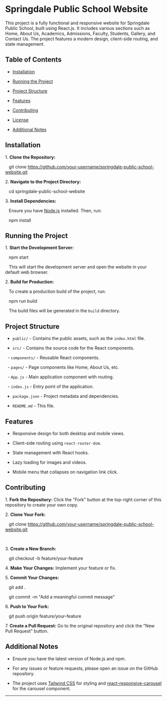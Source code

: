 # Springdale Public School Website

This project is a fully functional and responsive website for Springdale Public School, built using React.js. It includes various sections such as Home, About Us, Academics, Admissions, Faculty, Students, Gallery, and Contact Us. The project features a modern design, client-side routing, and state management.

## Table of Contents

- [Installation](#installation)

- [Running the Project](#running-the-project)

- [Project Structure](#project-structure)

- [Features](#features)

- [Contributing](#contributing)

- [License](#license)

- [Additional Notes](#additional-notes)

## Installation

1\. **Clone the Repository:**


   git clone https://github.com/your-username/springdale-public-school-website.git


2\. **Navigate to the Project Directory:**


   cd springdale-public-school-website


3\. **Install Dependencies:**

   Ensure you have [Node.js](https://nodejs.org/) installed. Then, run:


   npm install


## Running the Project

1\. **Start the Development Server:**


   npm start


   This will start the development server and open the website in your default web browser.

2\. **Build for Production:**

   To create a production build of the project, run:


   npm run build


   The build files will be generated in the `build` directory.

## Project Structure

- `public/` - Contains the public assets, such as the `index.html` file.

- `src/` - Contains the source code for the React components.

    - `components/` - Reusable React components.

    - `pages/` - Page components like Home, About Us, etc.

    - `App.js` - Main application component with routing.

    - `index.js` - Entry point of the application.

- `package.json` - Project metadata and dependencies.

- `README.md` - This file.

## Features

- Responsive design for both desktop and mobile views.

- Client-side routing using `react-router-dom`.

- State management with React hooks.

- Lazy loading for images and videos.

- Mobile menu that collapses on navigation link click.

## Contributing

1\. **Fork the Repository:** Click the "Fork" button at the top-right corner of this repository to create your own copy.

2\. **Clone Your Fork:**


   git clone https://github.com/your-username/springdale-public-school-website.git

   

3\. **Create a New Branch:**


   git checkout -b feature/your-feature


4\. **Make Your Changes:** Implement your feature or fix.

5\. **Commit Your Changes:**


   git add .

   git commit -m "Add a meaningful commit message"


6\. **Push to Your Fork:**


   git push origin feature/your-feature


7\. **Create a Pull Request:** Go to the original repository and click the "New Pull Request" button.


## Additional Notes

- Ensure you have the latest version of Node.js and npm.

- For any issues or feature requests, please open an issue on the GitHub repository.

- The project uses [Tailwind CSS](https://tailwindcss.com/) for styling and [react-responsive-carousel](https://github.com/leandrowd/react-responsive-carousel) for the carousel component.

---

